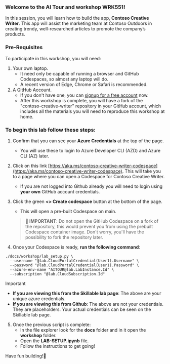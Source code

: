 ### Welcome to the AI Tour and workshop WRK551!

In this session, you will learn how to build the app, **Contoso Creative Writer**. This app will assist the marketing team at Contoso Outdoors in creating trendy, well-researched articles to promote the company’s products.

### Pre-Requisites

To participate in this workshop, you will need:

1. Your own laptop.
    * It need only be capable of running a browser and GitHub Codespaces, so almost any laptop will do.
    * A recent version of Edge, Chrome or Safari is recommended.
2. A GitHub Account.
    * If you don't have one, you can [signup for a free account](https://github.com/signup) now.
    * After this workshop is complete, you will have a fork of the "contoso-creative-writer" repository in your GitHub account, which includes all the materials you will need to reproduce this workshop at home.


### To begin this lab follow these steps:

1. Confirm that you can see your **Azure Credentials** at the top of the page. 
    * You will use these to login to Azure Developer CLI (AZD) and Azure CLI (AZ) later. 

2.  Click on this link [https://aka.ms/contoso-creative-writer-codespace](https://aka.ms/contoso-creative-writer-codespace). This will take you to a page where you can open a Codespace for Contoso Creative Writer. 
    * If you are not logged into Github already you will need to login using **your own** GitHub account credentials. 

3. Click the green **<> Create codespace** button at the bottom of the page.
    * This will open a pre-built Codespace on main. 

    > **🚧 IMPORTANT**: Do not open the GitHub Codespace on a fork of the repository, this would prevent you from using the prebuilt Codespace container image. Don't worry, you'll have the possibility to fork the repository later.

4. Once your Codespace is ready, **run the following command**:

```
./docs/workshop/lab_setup.py \
  --username "@lab.CloudPortalCredential(User1).Username" \
  --password "@lab.CloudPortalCredential(User1).Password" \
  --azure-env-name "AITOUR@lab.LabInstance.Id" \
  --subscription "@lab.CloudSubscription.Id"
```

> [!IMPORTANT]
> - **If you are viewing this from the Skillable lab page**: The above are your unique azure credentials.
> - **If you are viewing this from Github**: The above are not your credentials. They are placeholders. Your actual credentials can be seen on the Skillable lab page.


5. Once the previous script is complete:
    * In the file explorer look for the **docs** folder and in it open the **workshop** folder. 
    * Open the **LAB-SETUP.ipynb** file. 
    * Follow the instructions to get going!

Have fun building!🎉
